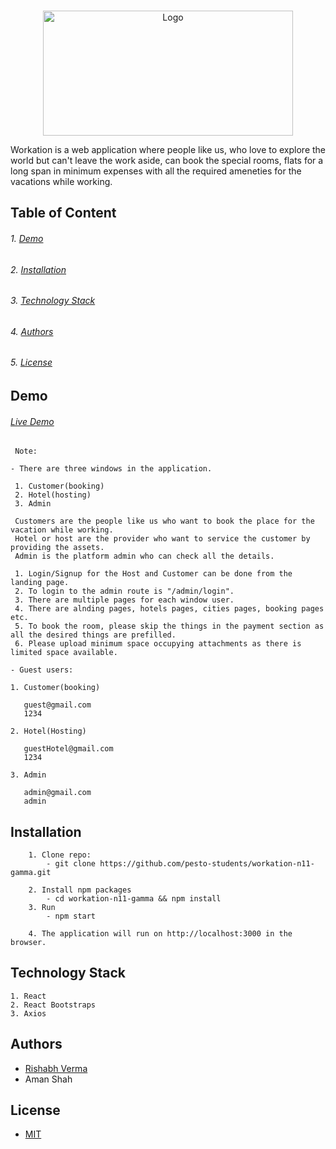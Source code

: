 <!-- PROJECT LOGO -->
<br />
<p align="center">
    <img src="https://workationpesto.s3.amazonaws.com/Screenshot+(227).png" alt="Logo" width="400" height="200" style="background" >
</p>

Workation is a web application where people like us, who love to explore the world but can't leave the work aside, can book the special rooms, flats for a long span in minimum expenses with all the required ameneties for the vacations while working.
<br/>


## Table of Content

   ###### 1. [Demo](#demo)
   ###### 2. [Installation](#installation)
   ###### 3. [Technology Stack](#technology-stack)
   ###### 4. [Authors](#authors)
   ###### 5. [License](#license)
    
    
## Demo

###### [Live Demo](https://pesto-workation-fe.herokuapp.com/)
```
 Note: 

- There are three windows in the application.

 1. Customer(booking)
 2. Hotel(hosting)
 3. Admin

 Customers are the people like us who want to book the place for the vacation while working.
 Hotel or host are the provider who want to service the customer by providing the assets.
 Admin is the platform admin who can check all the details.

 1. Login/Signup for the Host and Customer can be done from the landing page.
 2. To login to the admin route is "/admin/login".
 3. There are multiple pages for each window user.
 4. There are alnding pages, hotels pages, cities pages, booking pages etc.
 5. To book the room, please skip the things in the payment section as all the desired things are prefilled.
 6. Please upload minimum space occupying attachments as there is limited space available.

- Guest users:

1. Customer(booking)

   guest@gmail.com
   1234

2. Hotel(Hosting)

   guestHotel@gmail.com
   1234

3. Admin

   admin@gmail.com
   admin
```

## Installation
```
    1. Clone repo:
        - git clone https://github.com/pesto-students/workation-n11-gamma.git
     
    2. Install npm packages
        - cd workation-n11-gamma && npm install
    3. Run
        - npm start
    
    4. The application will run on http://localhost:3000 in the browser.
```   

## Technology Stack
```
1. React
2. React Bootstraps
3. Axios
```

## Authors

   - [Rishabh Verma](https://github.com/rishabh-verma-au3)
   - Aman Shah

## License

   - [MIT](https://opensource.org/licenses/MIT)

